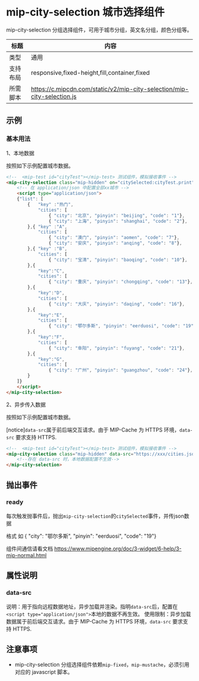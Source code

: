 # mip-city-selection 城市选择组件

mip-city-selection 分组选择组件，可用于城市分组，英文名分组，颜色分组等。

标题|内容
----|----
类型|通用
支持布局|responsive,fixed-height,fill,container,fixed
所需脚本|https://c.mipcdn.com/static/v2/mip-city-selection/mip-city-selection.js |
## 示例

### 基本用法
1、本地数据

按照如下示例配置城市数据。



```html
<!--  <mip-test id="cityTest"></mip-test> 测试组件，模拟接收事件 -->
<mip-city-selection class="mip-hidden" on="citySelected:cityTest.print">
    <!-- 在 application/json 中配置全部xx城市 -->
    <script type="application/json">
    {"list": [
        {   "key" :"热门",
            "cities": [
                { "city": "北京", "pinyin": "beijing", "code": "1"},
                { "city": "上海", "pinyin": "shanghai", "code": "2"},
        },{ "key" :"A",
            "cities": [
                { "city": "澳门", "pinyin": "aomen", "code": "7"},
                { "city": "安庆", "pinyin": "anqing", "code": "8"},
        },{ "key" :"B",
            "cities": [
                { "city": "宝清", "pinyin": "baoqing", "code": "10"},
        },{
            "key":"C",
            "cities": [
                { "city": "重庆", "pinyin": "chongqing", "code": "13"},
        },{
            "key":"D",
            "cities": [
                { "city": "大庆", "pinyin": "daqing", "code": "16"},
        },{
            "key":"E",
            "cities": [
                { "city": "鄂尔多斯", "pinyin": "eerduosi", "code": "19"},
        },{
            "key":"F",
            "cities": [
                { "city": "阜阳", "pinyin": "fuyang", "code": "21"},
        },{
            "key":"G",
            "cities": [
                { "city": "广州", "pinyin": "guangzhou", "code": "24"},
        }
    ]}
    </script>
</mip-city-selection>

```


2、异步传入数据

按照如下示例配置城市数据。

[notice]`data-src`属于前后端交互请求。由于 MIP-Cache 为 HTTPS 环境，`data-src` 要求支持 HTTPS.

```html
<!--  <mip-test id="cityTest"></mip-test> 测试组件，模拟接收事件 -->
<mip-city-selection class="mip-hidden" data-src="https://xxx/cities.json"  on="citySelected:cityTest.print">
    <!--存在 data-src 时，本地数据配置不生效-->
</mip-city-selection>

```



## 抛出事件

### ready

每次触发抛事件后，抛出`mip-city-selection`的`citySelected`事件，并传json数据  

格式 如    { "city": "鄂尔多斯", "pinyin": "eerduosi", "code": "19"}


组件间通信请看文档 https://www.mipengine.org/doc/3-widget/6-help/3-mip-normal.html



## 属性说明
### data-src
说明：用于指向远程数据地址，异步加载并渲染。指明`data-src`后，配置在`<script type="application/json">`本地的数据不再生效。
使用限制：异步加载数据属于前后端交互请求。由于 MIP-Cache 为 HTTPS 环境，`data-src` 要求支持 HTTPS.


## 注意事项
- mip-city-selection 分组选择组件依赖`mip-fixed`，`mip-mustache`，必须引用对应的 javascript 脚本。